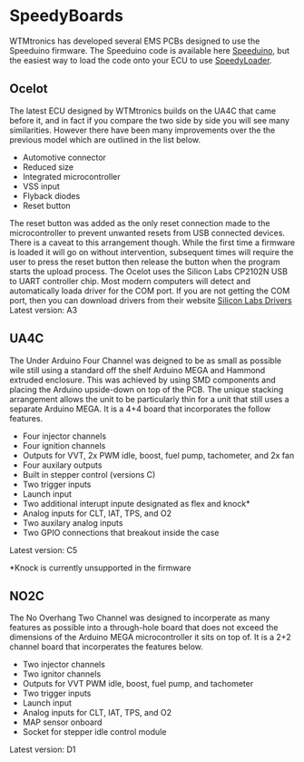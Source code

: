 # SpeedyBoards
WTMtronics has developed several EMS PCBs designed to use the Speeduino firmware.
The Speeduino code is available here [Speeduino](https://github.com/noisymime/speeduino), but the easiest way to load the code onto your ECU to use [SpeedyLoader](https://github.com/speeduino/SpeedyLoader).
## Ocelot
The latest ECU designed by WTMtronics builds on the UA4C that came before it, and in fact if you compare the two side by side you will see many similarities. However there have been many improvements over the the previous model which are outlined in the list below.
- Automotive connector
- Reduced size
- Integrated microcontroller
- VSS input
- Flyback diodes
- Reset button

The reset button was added as the only reset connection made to the microcontroller to prevent unwanted resets from USB connected devices. There is a caveat to this arrangement though. While the first time a firmware is loaded it will go on without intervention, subsequent times will require the user to press the reset button then release the button when the program starts the upload process.
The Ocelot uses the Silicon Labs CP2102N USB to UART controller chip. Most modern computers will detect and automatically loada driver for the COM port. If you are not getting the COM port, then you can download drivers from their website [Silicon Labs Drivers](https://www.silabs.com/developers/usb-to-uart-bridge-vcp-drivers)
Latest version: A3
## UA4C
The Under Arduino Four Channel was deigned to be as small as possible wile still using a standard off the shelf Arduino MEGA and Hammond extruded enclosure. This was achieved by using SMD components and placing the Arduino upside-down on top of the PCB. The unique stacking arrangement allows the unit to be particularly thin for a unit that still uses a separate Arduino MEGA. It is a 4+4 board that incorporates the follow features.
- Four injector channels
- Four ignition channels
- Outputs for VVT, 2x PWM idle, boost, fuel pump, tachometer, and 2x fan
- Four auxilary outputs
- Built in stepper control (versions C)
- Two trigger inputs
- Launch input
- Two additional interupt inpute designated as flex and knock*
- Analog inputs for CLT, IAT, TPS, and O2
- Two auxilary analog inputs
- Two GPIO connections that breakout inside the case

Latest version: C5

*Knock is currently unsupported in the firmware
## NO2C
The No Overhang Two Channel was designed to incorperate as many features as possible into a through-hole board that does not exceed the dimensions of the Arduino MEGA microcontroller it sits on top of. It is a 2+2 channel board that incorperates the features below.
- Two injector channels
- Two ignitor channels
- Outputs for VVT PWM idle, boost, fuel pump, and tachometer
- Two trigger inputs
- Launch input
- Analog inputs for CLT, IAT, TPS, and O2
- MAP sensor onboard
- Socket for stepper idle control module

Latest version: D1